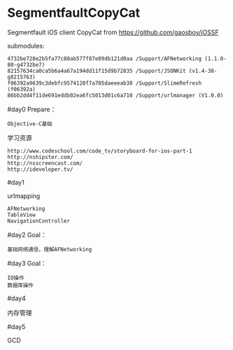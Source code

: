 SegmentfaultCopyCat
===================

Segmentfault iOS client CopyCat from https://github.com/gaosboy/iOSSF

submodules:

	4732be728e2b5fa77c80ab577f87e09db121d0aa /Support/AFNetworking (1.1.0-80-g4732be7)
	82157634ca0ca5b6a4a67a194dd11f15d9b72835 /Support/JSONKit (v1.4-38-g8215763)
	f06392a9639c3debfc9574120f7a705daeeeab30 /Support/SlimeRefresh (f06392a)
	86bb2dd4f11de691eddb02ea6fc5013d01c6a710 /Support/urlmanager (V1.0.0)
#day0
Prepare：

	Objective-C基础

学习资源

	http://www.codeschool.com/code_tv/storyboard-for-ios-part-1
	http://nshipster.com/
	http://nsscreencast.com/
	http://ideveloper.tv/
#day1

urlmapping

	AFNetworking
	TableView
	NavigationController


#day2
Goal：

	基础网络通信，理解AFNetworking

#day3
Goal：

	IO操作
	数据库操作

#day4

内存管理

#day5

GCD